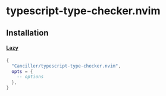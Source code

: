 # typescript-type-checker.nvim

## Installation

#### [Lazy](https://github.com/folke/lazy.nvim)

```lua
{
  "Canciller/typescript-type-checker.nvim",
  opts = {
    -- options
  },
}
```
